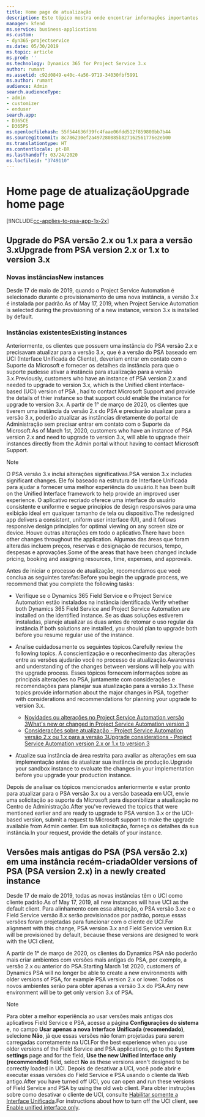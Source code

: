 ```yaml
---
title: Home page de atualização
description: Este tópico mostra onde encontrar informações importantes sobre os recursos novos e alterados no Dynamics 365 Project Service Automation e o processo de atualização para a versão mais recente.
manager: kfend
ms.service: business-applications
ms.custom:
- dyn365-projectservice
ms.date: 05/30/2019
ms.topic: article
ms.prod: ''
ms.technology: Dynamics 365 for Project Service 3.x
author: rumant
ms.assetid: c92d0849-e40c-4a56-9719-34030fbf5991
ms.author: rumant
audience: Admin
search.audienceType:
- admin
- customizer
- enduser
search.app:
- D365CE
- D365PS
ms.openlocfilehash: 55f544636f39fc4faae06fdd512f859800bb7b44
ms.sourcegitcommit: 8c786230ef2a497280885b827162561776e2eb00
ms.translationtype: HT
ms.contentlocale: pt-BR
ms.lasthandoff: 03/24/2020
ms.locfileid: "3749110"
---
```

# <a name="upgrade-home-page"></a><span data-ttu-id="60860-103">Home page de atualização</span><span class="sxs-lookup"><span data-stu-id="60860-103">Upgrade home page</span></span>

[!INCLUDE[cc-applies-to-psa-app-1x-2x](../includes/cc-applies-to-psa-app-1x-2x.md)]

## <a name="upgrade-from-psa-version-2x-or-1x-to-version-3x"></a><span data-ttu-id="60860-104">Upgrade do PSA versão 2.x ou 1.x para a versão 3.x</span><span class="sxs-lookup"><span data-stu-id="60860-104">Upgrade from PSA version 2.x or 1.x to version 3.x</span></span>

### <a name="new-instances"></a><span data-ttu-id="60860-105">Novas instâncias</span><span class="sxs-lookup"><span data-stu-id="60860-105">New instances</span></span>

<span data-ttu-id="60860-106">Desde 17 de maio de 2019, quando o Project Service Automation é selecionado durante o provisionamento de uma nova instância, a versão 3.x é instalada por padrão.</span><span class="sxs-lookup"><span data-stu-id="60860-106">As of May 17, 2019, when Project Service Automation is selected during the provisioning of a new instance, version 3.x is installed by default.</span></span>

### <a name="existing-instances"></a><span data-ttu-id="60860-107">Instâncias existentes</span><span class="sxs-lookup"><span data-stu-id="60860-107">Existing instances</span></span>

<span data-ttu-id="60860-108">Anteriormente, os clientes que possuem uma instância do PSA versão 2.x e precisavam atualizar para a versão 3.x, que é a versão do PSA baseado em UCI (Interface Unificada do Cliente), deveriam entrar em contato com o Suporte da Microsoft e fornecer os detalhes da instância para que o suporte pudesse ativar a instância para atualização para a versão 3.x.</span><span class="sxs-lookup"><span data-stu-id="60860-108">Previously, customers who have an instance of PSA version 2.x and needed to upgrade to version 3.x, which is the Unified client interface-based (UCI) version of PSA , had to contact Microsoft Support and provide the details of thier instance so that support could enable the instance for upgrade to version 3.x.</span></span> <span data-ttu-id="60860-109">A partir de 1° de março de 2020, os clientes que tiverem uma instância da versão 2.x do PSA e precisarão atualizar para a versão 3.x, poderão atualizar as instâncias diretamente do portal de Administração sem precisar entrar em contato com o Suporte da Microsoft.</span><span class="sxs-lookup"><span data-stu-id="60860-109">As of March 1st, 2020, customers who have an instance of PSA version 2.x and need to upgrade to version 3.x, will able to upgrade their instances directly from the Admin portal without having to contact Microsoft Support.</span></span>  

> [!NOTE]
> <span data-ttu-id="60860-110">O PSA versão 3.x inclui alterações significativas.</span><span class="sxs-lookup"><span data-stu-id="60860-110">PSA version 3.x includes significant changes.</span></span> <span data-ttu-id="60860-111">Ele foi baseado na estrutura de Interface Unificada para ajudar a fornecer uma melhor experiência do usuário.</span><span class="sxs-lookup"><span data-stu-id="60860-111">It has been built on the Unified Interface framework to help provide an improved user experience.</span></span> <span data-ttu-id="60860-112">O aplicativo recriado oferece uma interface do usuário consistente e uniforme e segue princípios de design responsivos para uma exibição ideal em qualquer tamanho de tela ou dispositivo.</span><span class="sxs-lookup"><span data-stu-id="60860-112">The redesigned app delivers a consistent, uniform user interface (UI), and it follows responsive design principles for optimal viewing on any screen size or device.</span></span> <span data-ttu-id="60860-113">Houve outras alterações em todo o aplicativo.</span><span class="sxs-lookup"><span data-stu-id="60860-113">There have been other changes throughout the application.</span></span> <span data-ttu-id="60860-114">Algumas das áreas que foram alteradas incluem preços, reservas e designação de recursos, tempo, despesas e aprovações.</span><span class="sxs-lookup"><span data-stu-id="60860-114">Some of the areas that have been changed include pricing, booking and assigning resources, time, expenses, and approvals.</span></span>

<span data-ttu-id="60860-115">Antes de iniciar o processo de atualização, recomendamos que você conclua as seguintes tarefas:</span><span class="sxs-lookup"><span data-stu-id="60860-115">Before you begin the upgrade process, we recommend that you complete the following tasks:</span></span>

- <span data-ttu-id="60860-116">Verifique se o Dynamics 365 Field Service e o Project Service Automation estão instalados na instância identificada.</span><span class="sxs-lookup"><span data-stu-id="60860-116">Verify whether both Dynamics 365 Field Service and Project Service Automation are installed on the identified instance.</span></span> <span data-ttu-id="60860-117">Se as duas soluções estiverem instaladas, planeje atualizar as duas antes de retomar o uso regular da instância.</span><span class="sxs-lookup"><span data-stu-id="60860-117">If both solutions are installed, you should plan to upgrade both before you resume regular use of the instance.</span></span>
- <span data-ttu-id="60860-118">Analise cuidadosamente os seguintes tópicos.</span><span class="sxs-lookup"><span data-stu-id="60860-118">Carefully review the following topics.</span></span> <span data-ttu-id="60860-119">A conscientização e o reconhecimento das alterações entre as versões ajudarão você no processo de atualização.</span><span class="sxs-lookup"><span data-stu-id="60860-119">Awareness and understanding of the changes between versions will help you with the upgrade process.</span></span> <span data-ttu-id="60860-120">Esses tópicos fornecem informações sobre as principais alterações no PSA, juntamente com considerações e recomendações para planejar sua atualização para a versão 3.x.</span><span class="sxs-lookup"><span data-stu-id="60860-120">These topics provide information about the major changes in PSA, together with considerations and recommendations for planning your upgrade to version 3.x.</span></span>

    - [<span data-ttu-id="60860-121">Novidades ou alterações no Project Service Automation versão 3</span><span class="sxs-lookup"><span data-stu-id="60860-121">What's new or changed in Project Service Automation version 3</span></span>](whats-new-changed-v3.md)
    - [<span data-ttu-id="60860-122">Considerações sobre atualização - Project Service Automation versão 2.x ou 1.x para a versão 3</span><span class="sxs-lookup"><span data-stu-id="60860-122">Upgrade considerations - Project Service Automation version 2.x or 1.x to version 3</span></span>](upgrade-v3.md)

- <span data-ttu-id="60860-123">Atualize sua instância de área restrita para avaliar as alterações em sua implementação antes de atualizar sua instância de produção.</span><span class="sxs-lookup"><span data-stu-id="60860-123">Upgrade your sandbox instance to evaluate the changes in your implementation before you upgrade your production instance.</span></span>

<span data-ttu-id="60860-124">Depois de analisar os tópicos mencionados anteriormente e estar pronto para atualizar para o PSA versão 3.x ou a versão baseada em UCI, envie uma solicitação ao suporte da Microsoft para disponibilizar a atualização no Centro de Administração.</span><span class="sxs-lookup"><span data-stu-id="60860-124">After you've reviewed the topics that were mentioned earlier and are ready to upgrade to PSA version 3.x or the UCI-based version, submit a request to Microsoft support to make the upgrade available from Admin center.</span></span> <span data-ttu-id="60860-125">Em sua solicitação, forneça os detalhes da sua instância.</span><span class="sxs-lookup"><span data-stu-id="60860-125">In your request, provide the details of your instance.</span></span>

## <a name="older-versions-of-psa-psa-version-2x-in-a-newly-created-instance"></a><span data-ttu-id="60860-126">Versões mais antigas do PSA (PSA versão 2.x) em uma instância recém-criada</span><span class="sxs-lookup"><span data-stu-id="60860-126">Older versions of PSA (PSA version 2.x) in a newly created instance</span></span>

<span data-ttu-id="60860-127">Desde 17 de maio de 2019, todas as novas instâncias têm o UCI como cliente padrão.</span><span class="sxs-lookup"><span data-stu-id="60860-127">As of May 17, 2019, all new instances will have UCI as the default client.</span></span> <span data-ttu-id="60860-128">Para alinhamento com essa alteração, o PSA versão 3.xe e o Field Service versão 8.x serão provisionados por padrão, porque essas versões foram projetadas para funcionar com o cliente de UCI.</span><span class="sxs-lookup"><span data-stu-id="60860-128">For alignment with this change, PSA version 3.x and Field Service version 8.x will be provisioned by default, because these versions are designed to work with the UCI client.</span></span>

<span data-ttu-id="60860-129">A partir de 1° de março de 2020, os clientes do Dynamics PSA não poderão mais criar ambientes com versões mais antigas do PSA, por exemplo, a versão 2.x ou anterior do PSA.</span><span class="sxs-lookup"><span data-stu-id="60860-129">Starting March 1st 2020, customers of Dynamics PSA will no longer be able to create a new environments with older versions of PSA, for example PSA version 2.x or lower.</span></span> <span data-ttu-id="60860-130">Todos os novos ambientes serão para obter apenas a versão 3.x do PSA.</span><span class="sxs-lookup"><span data-stu-id="60860-130">Any new environment will be to get only version 3.x of PSA.</span></span>

> [!NOTE]
> <span data-ttu-id="60860-131">Para obter a melhor experiência ao usar versões mais antigas dos aplicativos Field Service e PSA, acesse a página **Configurações do sistema** e, no campo **Usar apenas a nova Interface Unificada (recomendado)**, selecione **Não**, já que essas versões não foram projetadas para serem carregadas corretamente na UCI.</span><span class="sxs-lookup"><span data-stu-id="60860-131">For the best experience when you use older versions of the Field Service and PSA applications, go to the **System settings** page and for the field, **Use the new Unified Interface only (recommended)** field, select **No** as these versions aren't designed to be correctly loaded in UCI.</span></span> <span data-ttu-id="60860-132">Depois de desativar a UCI, você pode abrir e executar essas versões do Field Service e PSA usando o cliente da Web antigo.</span><span class="sxs-lookup"><span data-stu-id="60860-132">After you have turned off UCI, you can open and run these versions of Field Service and PSA by using the old web client.</span></span> <span data-ttu-id="60860-133">Para obter instruções sobre como desativar o cliente de UCI, consulte [Habilitar somente a Interface Unificada](../admin/enable-unified-interface-only.md).</span><span class="sxs-lookup"><span data-stu-id="60860-133">For instructions about how to turn off the UCI client, see [Enable unified interface only](../admin/enable-unified-interface-only.md).</span></span>
